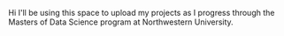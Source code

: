 Hi I'll be using this space to upload my projects as I progress through the Masters of Data Science program at Northwestern University.
